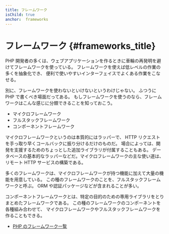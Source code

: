 ```yaml
---
title: フレームワーク
isChild: true
anchor:  frameworks
---
```


# フレームワーク {#frameworks_title}

PHP 開発者の多くは、ウェブアプリケーションを作るときに車輪の再発明を避けてフレームワークを使っている。
フレームワークを使えば低レベルの作業の多くを抽象化でき、
便利で使いやすいインターフェイスでよくある作業をこなせる。

別に、フレームワークを使わないといけないというわけじゃない。
ふつうに PHP で書くべき場面だってある。
もしフレームワークを使うのなら、フレームワークはこんな感じに分類できることを知っておこう。

* マイクロフレームワーク
* フルスタックフレームワーク
* コンポーネントフレームワーク

マイクロフレームワークというのは本質的にはラッパーで、
HTTP リクエストを手っ取り早くコールバックに振り分けるだけのものだ。
場合によっては、開発を支援するためのちょっとした追加ライブラリが付属することもある。
データベースの基本的なラッパーなどだ。マイクロフレームワークの主な使い道は、
リモート HTTP サービスの構築である。

多くのフレームワークは、マイクロフレームワークが持つ機能に加えて大量の機能を用意している。
この種のフレームワークのことを、フルスタックフレームワークと呼ぶ。
ORM や認証パッケージなどが含まれることが多い。

コンポーネントフレームワークとは、特定の目的のための専用ライブラリをとりまとめたフレームワークである。
この種のフレームワークのコンポーネントを各種組み合わせて、
マイクロフレームワークやフルスタックフレームワークを作ることもできる。

* [PHP のフレームワーク一覧](https://github.com/codeguy/php-the-right-way/wiki/Frameworks)

